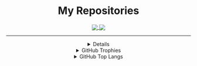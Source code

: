 
<h1 align="center">My Repositories</h1>
<div align="center">
<a href="https://github.com/GitNether/Programming2">
  <img align="center" src="https://github-readme-stats.vercel.app/api/pin/?username=GitNether&repo=Programming2&layout=compact&theme=dark" />
</a>
<a href="https://github.com/GitNether/nxther.xyz">
  <img align="center" src="https://github-readme-stats.vercel.app/api/pin/?username=GitNether&repo=nxther.xyz&layout=compact&theme=dark" />
</div>
<hr />
<div align="center">
<details>
  <summary>GitHub Stats</summary>

[![GitHub Stats Card]](https://github.com/GitNether)

</details>

<details>
  <summary>GitHub Trophies</summary>

[![GitHub Trophies]](https://github.com/ryo-ma/github-profile-trophy)

</details>

<details>
  <summary>GitHub Top Langs</summary>

[![GitHub Top Langs]](https://github.com/anuraghazra/github-readme-stats)

</details>
</div>
<!-- Links -->

[github stats card]: https://github-readme-stats.vercel.app/api/?username=GitNether&layout=compact&theme=dark&count_private=true
[github trophies]: https://github-profile-trophy.vercel.app/?username=GitNether&column=3&row=3&margin-w=18&margin-h=15&no-bg=true&title=Joined2020,Commits,Followers,Issues,Repositories
[github top langs]: https://github-readme-stats.vercel.app/api/top-langs/?username=GitNether&layout=compact&theme=dark&count_private=true

